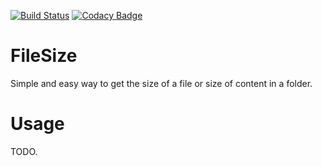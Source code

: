 [![Build Status](https://travis-ci.com/brajjan79/FileSize.svg?branch=master)](https://travis-ci.com/brajjan79/FileSize)
[![Codacy Badge](https://app.codacy.com/project/badge/Grade/cc4df1d4602d4cf994d570c15e1398c9)](https://www.codacy.com/manual/brajjan79/FileSize?utm_source=github.com&amp;utm_medium=referral&amp;utm_content=brajjan79/FileSize&amp;utm_campaign=Badge_Grade)

# FileSize
Simple and easy way to get the size of a file or size of content in a folder.

# Usage
TODO.
